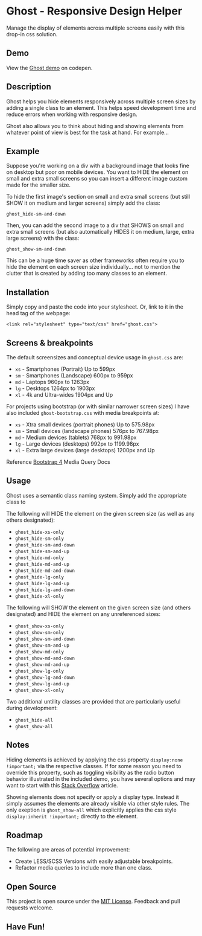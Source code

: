 # Ghost - Responsive Design Helper
Manage the display of elements across multiple screens easily with this drop-in css solution.


## Demo
View the [Ghost demo](https://codepen.io/skwigs/project/full/DvBqYk/) on codepen.


## Description
Ghost helps you hide elements responsively across multiple screen sizes by adding a single class to an element. This helps speed development time and reduce errors when working with responsive design.

Ghost also allows you to think about hiding and showing elements from whatever point of view is best for the task at hand. For example...


## Example
Suppose you're working on a div with a background image that looks fine on desktop but poor on mobile devices. You want to HIDE the element on small and extra small screens so you can insert a different image custom made for the smaller size.

To hide the first image's section on small and extra small screens (but still SHOW it on medium and larger screens) simply add the class:

`ghost_hide-sm-and-down`

Then, you can add the second image to a div that SHOWS on small and extra small screens (but also automatically HIDES it on medium, large, extra large screens) with the class:

`ghost_show-sm-and-down`

This can be a huge time saver as other frameworks often require you to hide the element on each screen size individually... not to mention the clutter that is created by adding too many classes to an element.


## Installation
Simply copy and paste the code into your stylesheet. Or, link to it in the head tag of the webpage:

`<link rel="stylesheet" type="text/css" href="ghost.css">`


## Screens & breakpoints
The default screensizes and conceptual device usage in `ghost.css` are:

* `xs` - Smartphones (Portrait)     Up to 599px
* `sm` - Smartphones (Landscape)    600px to 959px
* `md` - Laptops                    960px to 1263px
* `lg` - Desktops                   1264px to 1903px
* `xl` - 4k and Ultra-wides         1904px and Up

For projects using bootstrap (or with similar narrower screen sizes) I have also included `ghost-bootstrap.css` with media breakpoints at:

* `xs` - Xtra small devices (portrait phones)     Up to 575.98px
* `sm` - Small devices (landscape phones)         576px to 767.98px
* `md` - Medium devices (tablets)                 768px to 991.98px
* `lg` - Large devices (desktops)                 992px to 1199.98px
* `xl` - Extra large devices (large desktops)     1200px and Up

Reference [Bootstrap 4](https://getbootstrap.com/docs/4.0/layout/overview/#responsive-breakpoints) Media Query Docs


## Usage
Ghost uses a semantic class naming system. Simply add the appropriate class to 

The following will HIDE the element on the given screen size (as well as any others designated):

* `ghost_hide-xs-only`
* `ghost_hide-sm-only`
* `ghost_hide-sm-and-down`
* `ghost_hide-sm-and-up`
* `ghost_hide-md-only`
* `ghost_hide-md-and-up`
* `ghost_hide-md-and-down`
* `ghost_hide-lg-only`
* `ghost_hide-lg-and-up`
* `ghost_hide-lg-and-down`
* `ghost_hide-xl-only`

The following will SHOW the element on the given screen size (and others designated) and HIDE the element on any unreferenced sizes:

* `ghost_show-xs-only`
* `ghost_show-sm-only`
* `ghost_show-sm-and-down`
* `ghost_show-sm-and-up`
* `ghost_show-md-only`
* `ghost_show-md-and-down`
* `ghost_show-md-and-up`
* `ghost_show-lg-only`
* `ghost_show-lg-and-down`
* `ghost_show-lg-and-up`
* `ghost_show-xl-only`

Two additional untility classes are provided that are particularly useful during development:

* `ghost_hide-all`
* `ghost_show-all`


## Notes
Hiding elements is achieved by applying the css property `display:none !important;` via the respective classes. If for some reason you need to override this property, such as toggling visibility as the radio button behavior illustrated in the included demo, you have several options and may want to start with this [Stack Overflow](https://stackoverflow.com/questions/11178673/how-to-override-important) article.

Showing elements does not specify or apply a display type. Instead it simply assumes the elements are already visible via other style rules. The only exeption is `ghost_show-all` which explicitly applies the css style `display:inherit !important;` directly to the element.


## Roadmap
The following are areas of potential improvement:
* Create LESS/SCSS Versions with easily adjustable breakpoints.
* Refactor media queries to include more than one class.


## Open Source
This project is open source under the [MIT License](https://github.com/skwigs/ghost/blob/master/LICENSE). Feedback and pull requests welcome.


## Have Fun!
